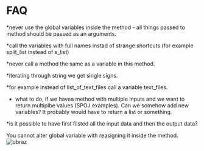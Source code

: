 # FAQ

*never use the global variables inside the method - all things passed to method should be passed as an arguments.

*call the variables with full names instad of strange shortcuts (for example split_list instead of s_list)

*never call a method the same as a variable in this method.

*iterating through string we get single signs.

*for example instead of list_of_text_files call a variable text_files.

* what to do, if we havea method with multiple inputs and we want to return multiplbe values (SPOJ examples). Can we somehow add new variables? It probably would have to return a list or something.

*is it possible to have first filsted all the input data and then the output data?



You cannot alter global variable with reasigning it inside the method.
![obraz](https://user-images.githubusercontent.com/94200668/143718471-5e9bc86c-11cb-40f0-8a9a-cca7dfc3cdf8.png)
